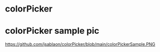 # colorPicker

# colorPicker sample pic
https://github.com/jsablaon/colorPicker/blob/main/colorPickerSample.PNG